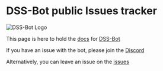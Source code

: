 # DSS-Bot public Issues tracker

![DSS-Bot Logo](https://docs.dss-bot.tech/images/DSS-BOT-BLUE.PNG)


This page is here to hold the [docs](https://docs.dss-bot.tech) for [DSS-Bot](https://dss-bot.tech)

If you have an issue with the bot, please join the [Discord](https://discord.gg/J3ufCA2)

Alternatively, you can leave an issue on the [issues](https://github.com/JayMcConnon/DSS-Bot/issues)
